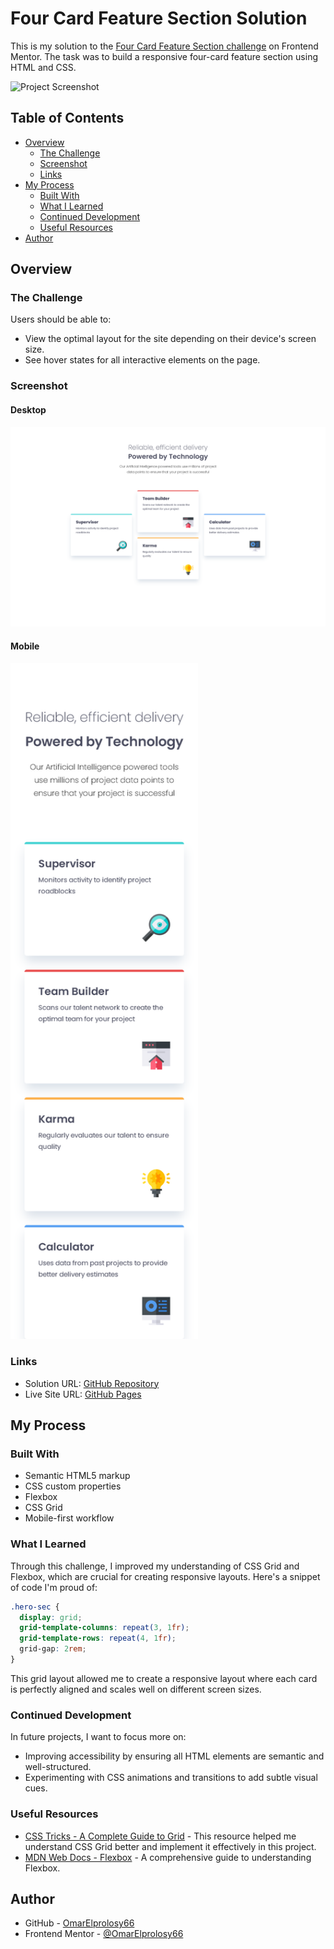 # Four Card Feature Section Solution

This is my solution to the [Four Card Feature Section challenge](https://www.frontendmentor.io/challenges/four-card-feature-section-weK1eFYK) on Frontend Mentor. The task was to build a responsive four-card feature section using HTML and CSS.

![Project Screenshot](./images/screenshot.png)

## Table of Contents

- [Overview](#overview)
  - [The Challenge](#the-challenge)
  - [Screenshot](#screenshot)
  - [Links](#links)
- [My Process](#my-process)
  - [Built With](#built-with)
  - [What I Learned](#what-i-learned)
  - [Continued Development](#continued-development)
  - [Useful Resources](#useful-resources)
- [Author](#author)

## Overview

### The Challenge

Users should be able to:

- View the optimal layout for the site depending on their device's screen size.
- See hover states for all interactive elements on the page.

### Screenshot

#### Desktop

<img src="images/screenshot-desktop.png" alt="Desktop Screenshot" width="600">

#### Mobile

<img src="images/screenshot-phone.png" alt="Mobile Screenshot" width="300">

### Links

- Solution URL: [GitHub Repository](https://github.com/OmarElprolosy66/four-card-feature-section-master)
- Live Site URL: [GitHub Pages](https://omarelprolosy66.github.io/four-card-feature-section-master/)

## My Process

### Built With

- Semantic HTML5 markup
- CSS custom properties
- Flexbox
- CSS Grid
- Mobile-first workflow

### What I Learned

Through this challenge, I improved my understanding of CSS Grid and Flexbox, which are crucial for creating responsive layouts. Here's a snippet of code I'm proud of:

```css
.hero-sec {
  display: grid;
  grid-template-columns: repeat(3, 1fr);
  grid-template-rows: repeat(4, 1fr);
  grid-gap: 2rem;
}
```

This grid layout allowed me to create a responsive layout where each card is perfectly aligned and scales well on different screen sizes.

### Continued Development

In future projects, I want to focus more on:

- Improving accessibility by ensuring all HTML elements are semantic and well-structured.
- Experimenting with CSS animations and transitions to add subtle visual cues.

### Useful Resources

- [CSS Tricks - A Complete Guide to Grid](https://css-tricks.com/snippets/css/complete-guide-grid/) - This resource helped me understand CSS Grid better and implement it effectively in this project.
- [MDN Web Docs - Flexbox](https://developer.mozilla.org/en-US/docs/Web/CSS/CSS_Flexible_Box_Layout/Basic_Concepts_of_Flexbox) - A comprehensive guide to understanding Flexbox.

## Author

- GitHub - [OmarElprolosy66](https://github.com/OmarElprolosy66)
- Frontend Mentor - [@OmarElprolosy66](https://www.frontendmentor.io/profile/OmarElprolosy66)
